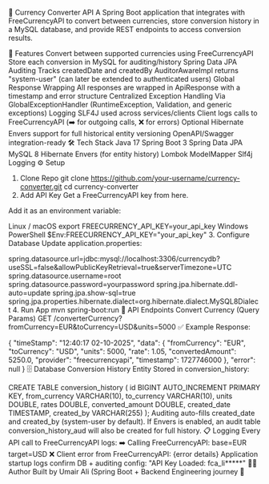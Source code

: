 💱 Currency Converter API
A Spring Boot application that integrates with FreeCurrencyAPI to convert between currencies, store conversion history in a MySQL database, and provide REST endpoints to access conversion results.

🚀 Features
Convert between supported currencies using FreeCurrencyAPI
Store each conversion in MySQL for auditing/history
Spring Data JPA Auditing
Tracks createdDate and createdBy
AuditorAwareImpl returns "system-user" (can later be extended to authenticated users)
Global Response Wrapping
All responses are wrapped in ApiResponse<T> with a timestamp and error structure
Centralized Exception Handling
Via GlobalExceptionHandler (RuntimeException, Validation, and generic exceptions)
Logging
SLF4J used across services/clients
Client logs calls to FreeCurrencyAPI (➡️ for outgoing calls, ❌ for errors)
Optional Hibernate Envers support for full historical entity versioning
OpenAPI/Swagger integration-ready
🛠️ Tech Stack
Java 17
Spring Boot 3
Spring Data JPA
MySQL 8
Hibernate Envers (for entity history)
Lombok
ModelMapper
Slf4j Logging
⚙️ Setup
1. Clone Repo
git clone https://github.com/your-username/currency-converter.git
cd currency-converter
2. Add API Key
Get a FreeCurrencyAPI key from here.

Add it as an environment variable:

Linux / macOS
export FREECURRENCY_API_KEY=your_api_key
Windows PowerShell
$Env:FREECURRENCY_API_KEY="your_api_key"
3. Configure Database
Update application.properties:

spring.datasource.url=jdbc:mysql://localhost:3306/currencydb?useSSL=false&allowPublicKeyRetrieval=true&serverTimezone=UTC
spring.datasource.username=root
spring.datasource.password=yourpassword
spring.jpa.hibernate.ddl-auto=update
spring.jpa.show-sql=true
spring.jpa.properties.hibernate.dialect=org.hibernate.dialect.MySQL8Dialect
4. Run App
mvn spring-boot:run
📡 API Endpoints
Convert Currency (Query Params)
GET /converterCurrency?fromCurrency=EUR&toCurrency=USD&units=5000
✅ Example Response:

{
  "timeStamp": "12:40:17 02-10-2025",
  "data": {
    "fromCurrency": "EUR",
    "toCurrency": "USD",
    "units": 5000,
    "rate": 1.05,
    "convertedAmount": 5250.0,
    "provider": "freecurrencyapi",
    "timestamp": 1727746000
  },
  "error": null
}
🗄️ Database
Conversion History Entity
Stored in conversion_history:

CREATE TABLE conversion_history (
  id BIGINT AUTO_INCREMENT PRIMARY KEY,
  from_currency VARCHAR(10),
  to_currency VARCHAR(10),
  units DOUBLE,
  rates DOUBLE,
  converted_amount DOUBLE,
  created_date TIMESTAMP,
  created_by VARCHAR(255)
);
Auditing auto-fills created_date and created_by (system-user by default).
If Envers is enabled, an audit table conversion_history_aud will also be created for full history.
📋 Logging
Every API call to FreeCurrencyAPI logs:
➡️ Calling FreeCurrencyAPI: base=EUR target=USD
❌ Client error from FreeCurrencyAPI: {error details}
Application startup logs confirm DB + auditing config:
"API Key Loaded: fca_li*****"
👨‍💻 Author
Built by Umair Ali (Spring Boot + Backend Engineering journey 🚀
